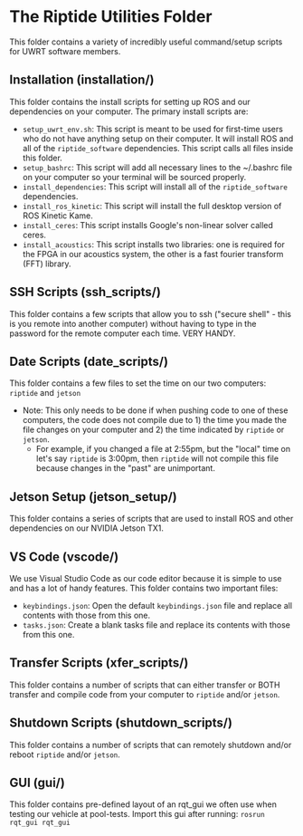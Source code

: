 # The Riptide Utilities Folder

This folder contains a variety of incredibly useful command/setup scripts for UWRT software members.

## Installation \(installation/\)

This folder contains the install scripts for setting up ROS and our dependencies on your computer. The primary install scripts are:

* `setup_uwrt_env.sh`: This script is meant to be used for first-time users who do not have anything setup on their computer. It will install ROS and all of the `riptide_software` dependencies. This script calls all files inside this folder.
* `setup_bashrc`: This script will add all necessary lines to the ~/.bashrc file on your computer so your terminal will be sourced properly.
* `install_dependencies`: This script will install all of the `riptide_software` dependencies.
* `install_ros_kinetic`: This script will install the full desktop version of ROS Kinetic Kame.
* `install_ceres`: This script installs Google's non-linear solver called ceres.
* `install_acoustics`: This script installs two libraries: one is required for the FPGA in our acoustics system, the other is a fast fourier transform \(FFT\) library.

## SSH Scripts \(ssh\_scripts/\)

This folder contains a few scripts that allow you to ssh \("secure shell" - this is you remote into another computer\) without having to type in the password for the remote computer each time. VERY HANDY.

## Date Scripts \(date\_scripts/\)

This folder contains a few files to set the time on our two computers: `riptide` and `jetson`

* Note: This only needs to be done if when pushing code to one of these computers, the code does not compile due to 1\) the time you made the file changes on your computer and 2\) the time indicated by `riptide` or `jetson`.
  * For example, if you changed a file at 2:55pm, but the "local" time on let's say `riptide` is 3:00pm, then `riptide` will not compile this file because changes in the "past" are unimportant.

## Jetson Setup \(jetson\_setup/\)

This folder contains a series of scripts that are used to install ROS and other dependencies on our NVIDIA Jetson TX1.

## VS Code \(vscode/\)

We use Visual Studio Code as our code editor because it is simple to use and has a lot of handy features. This folder contains two important files:

* `keybindings.json`: Open the default `keybindings.json` file and replace all contents with those from this one.
* `tasks.json`: Create a blank tasks file and replace its contents with those from this one.

## Transfer Scripts \(xfer\_scripts/\)

This folder contains a number of scripts that can either transfer or BOTH transfer and compile code from your computer to `riptide` and/or `jetson`.

## Shutdown Scripts \(shutdown\_scripts/\)

This folder contains a number of scripts that can remotely shutdown and/or reboot `riptide` and/or `jetson`.

## GUI \(gui/\)

This folder contains pre-defined layout of an rqt\_gui we often use when testing our vehicle at pool-tests. Import this gui after running: `rosrun rqt_gui rqt_gui`

